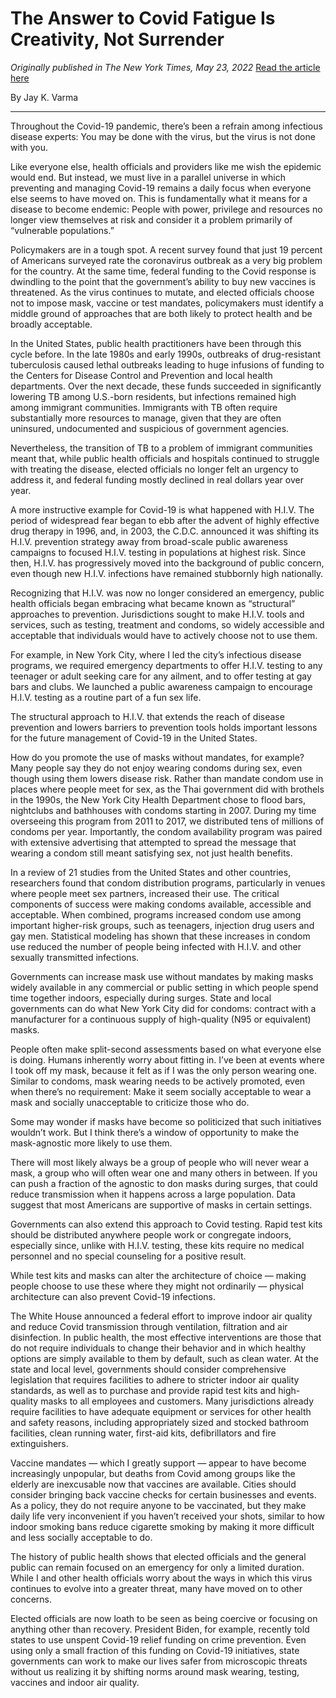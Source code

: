 # The Answer to Covid Fatigue Is Creativity, Not Surrender

*Originally published in The New York Times, May 23, 2022*
[Read the article here](https://www.nytimes.com/2022/05/23/opinion/covid-masks-tests-vaccines.html)

By Jay K. Varma

---

Throughout the Covid-19 pandemic, there’s been a refrain among infectious disease experts: You may be done with the virus, but the virus is not done with you.

Like everyone else, health officials and providers like me wish the epidemic would end. But instead, we must live in a parallel universe in which preventing and managing Covid-19 remains a daily focus when everyone else seems to have moved on. This is fundamentally what it means for a disease to become endemic: People with power, privilege and resources no longer view themselves at risk and consider it a problem primarily of “vulnerable populations.”

Policymakers are in a tough spot. A recent survey found that just 19 percent of Americans surveyed rate the coronavirus outbreak as a very big problem for the country. At the same time, federal funding to the Covid response is dwindling to the point that the government’s ability to buy new vaccines is threatened. As the virus continues to mutate, and elected officials choose not to impose mask, vaccine or test mandates, policymakers must identify a middle ground of approaches that are both likely to protect health and be broadly acceptable.

In the United States, public health practitioners have been through this cycle before. In the late 1980s and early 1990s, outbreaks of drug-resistant tuberculosis caused lethal outbreaks leading to huge infusions of funding to the Centers for Disease Control and Prevention and local health departments. Over the next decade, these funds succeeded in significantly lowering TB among U.S.-born residents, but infections remained high among immigrant communities. Immigrants with TB often require substantially more resources to manage, given that they are often uninsured, undocumented and suspicious of government agencies.

Nevertheless, the transition of TB to a problem of immigrant communities meant that, while public health officials and hospitals continued to struggle with treating the disease, elected officials no longer felt an urgency to address it, and federal funding mostly declined in real dollars year over year.

A more instructive example for Covid-19 is what happened with H.I.V. The period of widespread fear began to ebb after the advent of highly effective drug therapy in 1996, and, in 2003, the C.D.C. announced it was shifting its H.I.V. prevention strategy away from broad-scale public awareness campaigns to focused H.I.V. testing in populations at highest risk. Since then, H.I.V. has progressively moved into the background of public concern, even though new H.I.V. infections have remained stubbornly high nationally.

Recognizing that H.I.V. was now no longer considered an emergency, public health officials began embracing what became known as “structural” approaches to prevention. Jurisdictions sought to make H.I.V. tools and services, such as testing, treatment and condoms, so widely accessible and acceptable that individuals would have to actively choose not to use them.

For example, in New York City, where I led the city’s infectious disease programs, we required emergency departments to offer H.I.V. testing to any teenager or adult seeking care for any ailment, and to offer testing at gay bars and clubs. We launched a public awareness campaign to encourage H.I.V. testing as a routine part of a fun sex life.

The structural approach to H.I.V. that extends the reach of disease prevention and lowers barriers to prevention tools holds important lessons for the future management of Covid-19 in the United States.

How do you promote the use of masks without mandates, for example? Many people say they do not enjoy wearing condoms during sex, even though using them lowers disease risk. Rather than mandate condom use in places where people meet for sex, as the Thai government did with brothels in the 1990s, the New York City Health Department chose to flood bars, nightclubs and bathhouses with condoms starting in 2007. During my time overseeing this program from 2011 to 2017, we distributed tens of millions of condoms per year. Importantly, the condom availability program was paired with extensive advertising that attempted to spread the message that wearing a condom still meant satisfying sex, not just health benefits.

In a review of 21 studies from the United States and other countries, researchers found that condom distribution programs, particularly in venues where people meet sex partners, increased their use. The critical components of success were making condoms available, accessible and acceptable. When combined, programs increased condom use among important higher-risk groups, such as teenagers, injection drug users and gay men. Statistical modeling has shown that these increases in condom use reduced the number of people being infected with H.I.V. and other sexually transmitted infections.

Governments can increase mask use without mandates by making masks widely available in any commercial or public setting in which people spend time together indoors, especially during surges. State and local governments can do what New York City did for condoms: contract with a manufacturer for a continuous supply of high-quality (N95 or equivalent) masks.

People often make split-second assessments based on what everyone else is doing. Humans inherently worry about fitting in. I’ve been at events where I took off my mask, because it felt as if I was the only person wearing one. Similar to condoms, mask wearing needs to be actively promoted, even when there’s no requirement: Make it seem socially acceptable to wear a mask and socially unacceptable to criticize those who do.

Some may wonder if masks have become so politicized that such initiatives wouldn’t work. But I think there’s a window of opportunity to make the mask-agnostic more likely to use them.

There will most likely always be a group of people who will never wear a mask, a group who will often wear one and many others in between. If you can push a fraction of the agnostic to don masks during surges, that could reduce transmission when it happens across a large population. Data suggest that most Americans are supportive of masks in certain settings.

Governments can also extend this approach to Covid testing. Rapid test kits should be distributed anywhere people work or congregate indoors, especially since, unlike with H.I.V. testing, these kits require no medical personnel and no special counseling for a positive result.

While test kits and masks can alter the architecture of choice — making people choose to use these where they might not ordinarily — physical architecture can also prevent Covid-19 infections.

The White House announced a federal effort to improve indoor air quality and reduce Covid transmission through ventilation, filtration and air disinfection. In public health, the most effective interventions are those that do not require individuals to change their behavior and in which healthy options are simply available to them by default, such as clean water. At the state and local level, governments should consider comprehensive legislation that requires facilities to adhere to stricter indoor air quality standards, as well as to purchase and provide rapid test kits and high-quality masks to all employees and customers. Many jurisdictions already require facilities to have adequate equipment or services for other health and safety reasons, including appropriately sized and stocked bathroom facilities, clean running water, first-aid kits, defibrillators and fire extinguishers.

Vaccine mandates — which I greatly support — appear to have become increasingly unpopular, but deaths from Covid among groups like the elderly are inexcusable now that vaccines are available. Cities should consider bringing back vaccine checks for certain businesses and events. As a policy, they do not require anyone to be vaccinated, but they make daily life very inconvenient if you haven’t received your shots, similar to how indoor smoking bans reduce cigarette smoking by making it more difficult and less socially acceptable to do.

The history of public health shows that elected officials and the general public can remain focused on an emergency for only a limited duration. While I and other health officials worry about the ways in which this virus continues to evolve into a greater threat, many have moved on to other concerns.

Elected officials are now loath to be seen as being coercive or focusing on anything other than recovery. President Biden, for example, recently told states to use unspent Covid-19 relief funding on crime prevention. Even using only a small fraction of this funding on Covid-19 initiatives, state governments can work to make our lives safer from microscopic threats without us realizing it by shifting norms around mask wearing, testing, vaccines and indoor air quality.
